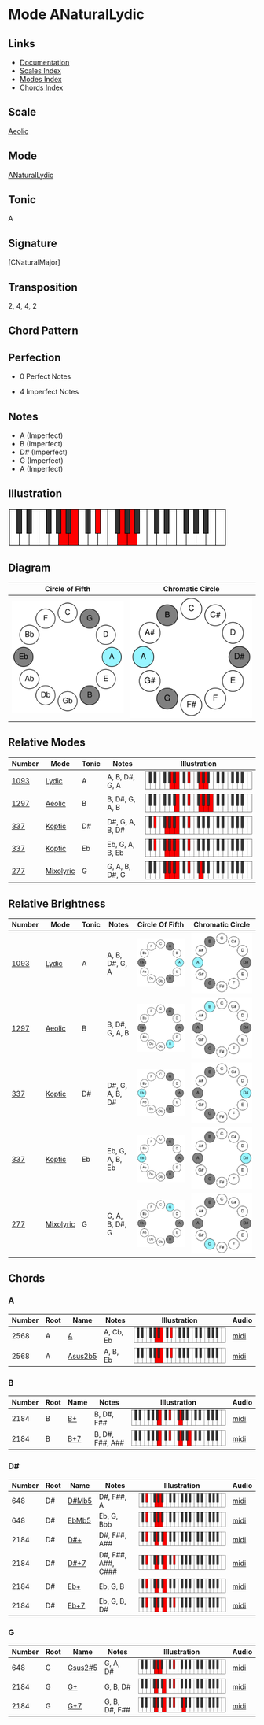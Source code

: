 # Mode ANaturalLydic

## Links

- [Documentation](README.md)
- [Scales Index](Scales.md)
- [Modes Index](Modes.md)
- [Chords Index](Chords.md)

## Scale

[Aeolic](ScaleAeolic.md)

## Mode

[ANaturalLydic](ModeANaturalLydic.md)

## Tonic

A

## Signature

[CNaturalMajor]

## Transposition

2, 4, 4, 2

## Chord Pattern



## Perfection

 - 0 Perfect Notes

 - 4 Imperfect Notes

## Notes

- A (Imperfect)
- B (Imperfect)
- D# (Imperfect)
- G (Imperfect)
- A (Imperfect)

## Illustration

![ANaturalLydic](ModeANaturalLydic.png)

## Diagram

| Circle of Fifth | Chromatic Circle |
|-----------------|------------------|
| ![ANaturalLydic](CircleOfFifthModeANaturalLydic.svg) | ![ANaturalLydic](ChromaticCircleModeANaturalLydic.svg) |
## Relative Modes

| Number | Mode | Tonic | Notes | Illustration |
|--------|------|-------|-------|--------------|
| [1093](https://ianring.com/musictheory/scales/1093) | [Lydic](ModeLydic.md) | A | A, B, D#, G, A | ![ANaturalLydic](ModeANaturalLydic.png) |
| [1297](https://ianring.com/musictheory/scales/1297) | [Aeolic](ModeAeolic.md) | B | B, D#, G, A, B | ![BNaturalAeolic](ModeBNaturalAeolic.png) |
| [337](https://ianring.com/musictheory/scales/337) | [Koptic](ModeKoptic.md) | D# | D#, G, A, B, D# | ![DSharpKoptic](ModeDSharpKoptic.png) |
| [337](https://ianring.com/musictheory/scales/337) | [Koptic](ModeKoptic.md) | Eb | Eb, G, A, B, Eb | ![EFlatKoptic](ModeEFlatKoptic.png) |
| [277](https://ianring.com/musictheory/scales/277) | [Mixolyric](ModeMixolyric.md) | G | G, A, B, D#, G | ![GNaturalMixolyric](ModeGNaturalMixolyric.png) |
## Relative Brightness

| Number | Mode | Tonic | Notes | Circle Of Fifth | Chromatic Circle |
|--------|------|-------|-------|-----------------|------------------|
| [1093](https://ianring.com/musictheory/scales/1093) | [Lydic](ModeLydic.md) | A | A, B, D#, G, A | ![ANaturalLydic](CircleOfFifthModeANaturalLydic.svg) | ![ANaturalLydic](ChromaticCircleModeANaturalLydic.svg) |
| [1297](https://ianring.com/musictheory/scales/1297) | [Aeolic](ModeAeolic.md) | B | B, D#, G, A, B | ![BNaturalAeolic](CircleOfFifthModeBNaturalAeolic.svg) | ![BNaturalAeolic](ChromaticCircleModeBNaturalAeolic.svg) |
| [337](https://ianring.com/musictheory/scales/337) | [Koptic](ModeKoptic.md) | D# | D#, G, A, B, D# | ![DSharpKoptic](CircleOfFifthModeDSharpKoptic.svg) | ![DSharpKoptic](ChromaticCircleModeDSharpKoptic.svg) |
| [337](https://ianring.com/musictheory/scales/337) | [Koptic](ModeKoptic.md) | Eb | Eb, G, A, B, Eb | ![EFlatKoptic](CircleOfFifthModeEFlatKoptic.svg) | ![EFlatKoptic](ChromaticCircleModeEFlatKoptic.svg) |
| [277](https://ianring.com/musictheory/scales/277) | [Mixolyric](ModeMixolyric.md) | G | G, A, B, D#, G | ![GNaturalMixolyric](CircleOfFifthModeGNaturalMixolyric.svg) | ![GNaturalMixolyric](ChromaticCircleModeGNaturalMixolyric.svg) |

## Chords

### A

| Number | Root | Name | Notes | Illustration | Audio |
|--------|------|------|-------|--------------|-------|
| 2568 | A | [A](ChordANaturalDiminishedFlatThird.md) | A, Cb, Eb | ![A](ChordANaturalDiminishedFlatThirdRootPosition.png) | [midi](ChordANaturalDiminishedFlatThirdRootPosition.mid) |
| 2568 | A | [Asus2b5](ChordANaturalSuspendedSecondFlatFifth.md) | A, B, Eb | ![Asus2b5](ChordANaturalSuspendedSecondFlatFifthRootPosition.png) | [midi](ChordANaturalSuspendedSecondFlatFifthRootPosition.mid) |

### B

| Number | Root | Name | Notes | Illustration | Audio |
|--------|------|------|-------|--------------|-------|
| 2184 | B | [B+](ChordBNaturalAugmented.md) | B, D#, F## | ![B+](ChordBNaturalAugmentedRootPosition.png) | [midi](ChordBNaturalAugmentedRootPosition.mid) |
| 2184 | B | [B+7](ChordBNaturalAugmentedAugmentedSeventh.md) | B, D#, F##, A## | ![B+7](ChordBNaturalAugmentedAugmentedSeventhRootPosition.png) | [midi](ChordBNaturalAugmentedAugmentedSeventhRootPosition.mid) |

### D#

| Number | Root | Name | Notes | Illustration | Audio |
|--------|------|------|-------|--------------|-------|
| 648 | D# | [D#Mb5](ChordDSharpMajorFlatFifth.md) | D#, F##, A | ![D#Mb5](ChordDSharpMajorFlatFifthRootPosition.png) | [midi](ChordDSharpMajorFlatFifthRootPosition.mid) |
| 648 | D# | [EbMb5](ChordEFlatMajorFlatFifth.md) | Eb, G, Bbb | ![EbMb5](ChordEFlatMajorFlatFifthRootPosition.png) | [midi](ChordEFlatMajorFlatFifthRootPosition.mid) |
| 2184 | D# | [D#+](ChordDSharpAugmented.md) | D#, F##, A## | ![D#+](ChordDSharpAugmentedRootPosition.png) | [midi](ChordDSharpAugmentedRootPosition.mid) |
| 2184 | D# | [D#+7](ChordDSharpAugmentedAugmentedSeventh.md) | D#, F##, A##, C### | ![D#+7](ChordDSharpAugmentedAugmentedSeventhRootPosition.png) | [midi](ChordDSharpAugmentedAugmentedSeventhRootPosition.mid) |
| 2184 | D# | [Eb+](ChordEFlatAugmented.md) | Eb, G, B | ![Eb+](ChordEFlatAugmentedRootPosition.png) | [midi](ChordEFlatAugmentedRootPosition.mid) |
| 2184 | D# | [Eb+7](ChordEFlatAugmentedAugmentedSeventh.md) | Eb, G, B, D# | ![Eb+7](ChordEFlatAugmentedAugmentedSeventhRootPosition.png) | [midi](ChordEFlatAugmentedAugmentedSeventhRootPosition.mid) |

### G

| Number | Root | Name | Notes | Illustration | Audio |
|--------|------|------|-------|--------------|-------|
| 648 | G | [Gsus2#5](ChordGNaturalSuspendedSecondSharpFifth.md) | G, A, D# | ![Gsus2#5](ChordGNaturalSuspendedSecondSharpFifthRootPosition.png) | [midi](ChordGNaturalSuspendedSecondSharpFifthRootPosition.mid) |
| 2184 | G | [G+](ChordGNaturalAugmented.md) | G, B, D# | ![G+](ChordGNaturalAugmentedRootPosition.png) | [midi](ChordGNaturalAugmentedRootPosition.mid) |
| 2184 | G | [G+7](ChordGNaturalAugmentedAugmentedSeventh.md) | G, B, D#, F## | ![G+7](ChordGNaturalAugmentedAugmentedSeventhRootPosition.png) | [midi](ChordGNaturalAugmentedAugmentedSeventhRootPosition.mid) |


